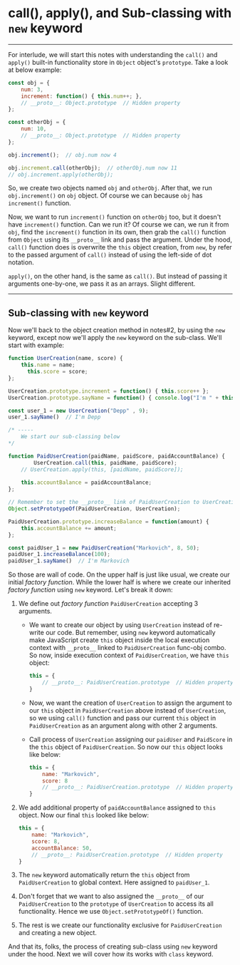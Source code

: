 # call(), apply(), and Sub-classing with `new` keyword

---

For interlude, we will start this notes with understanding the `call()` and `apply()` built-in functionality store in `Object` object's `prototype`. Take a look at below example:

```javascript
const obj = { 
  	num: 3, 
  	increment: function() { this.num++; },
  	// __proto__: Object.prototype  // Hidden property
};

const otherObj = {
  	num: 10,
  	// __proto__: Object.prototype  // Hidden property
};

obj.increment();  // obj.num now 4

obj.increment.call(otherObj);  // otherObj.num now 11
// obj.increment.apply(otherObj);
```

So, we create two objects named `obj` and `otherObj`. After that, we run `obj.increment()` on `obj` object. Of course we can because `obj` has `increment()` function.

Now, we want to run `increment()` function on `otherObj` too, but it doesn't have `increment()` function. Can we run it? Of course we can, we run it from `obj`, find the `increment()` function in its own, then grab the `call()` function from `Object` using its `__proto__` link and pass the argument. Under the hood, `call()` function does is overwrite the `this` object creation, from `new`, by refer to the passed argument of `call()` instead of using the left-side of dot notation.

`apply()`, on the other hand, is the same as `call()`. But instead of passing it arguments one-by-one, we pass it as an arrays. Slight different.



---

## Sub-classing with `new` keyword

Now we'll back to the object creation method in notes#2, by using the `new` keyword, except now we'll apply the `new` keyword on the sub-class. We'll start with example:

```javascript
function UserCreation(name, score) {
  	this.name = name;
	  this.score = score;
};

UserCreation.prototype.increment = function() { this.score++ };
UserCreation.prototype.sayName = function() { console.log("I'm " + this.name) };

const user_1 = new UserCreation("Depp" , 9);
user_1.sayName()  // I'm Depp

/* -----
	We start our sub-classing below 
*/ 

function PaidUserCreation(paidName, paidScore, paidAccountBalance) {
		UserCreation.call(this, paidName, paidScore);
  	// UserCreation.apply(this, [paidName, paidScore]);
  	
  	this.accountBalance = paidAccountBalance;
};

// Remember to set the __proto__ link of PaidUserCreation to UserCreation.prototype
Object.setPrototypeOf(PaidUserCreation, UserCreation);

PaidUserCreation.prototype.increaseBalance = function(amount) {
  	this.accountBalance += amount;
};

const paidUser_1 = new PaidUserCreation("Markovich", 8, 50);
paidUser_1.increaseBalance(100);
paidUser_1.sayName()  // I'm Markovich
```

So those are wall of code. On the upper half is just like usual, we create our initial *factory function*. While the lower half is where we create our inherited *factory function* using `new` keyword. Let's break it down:

1.  We define out *factory function* `PaidUserCreation` accepting 3 arguments.

    -   We want to create our object by using `UserCreation` instead of re-write our code. But remember, using `new` keyword automatically make JavaScript create `this` object inside the local execution context with `__proto__` linked to `PaidUserCreation` func-obj combo. So now, inside execution context of `PaidUserCreation`, we have `this` object:

        ```javascript
        this = {
          	// __proto__: PaidUserCreation.prototype  // Hidden property
        }
        ```

    -   Now, we want the creation of `UserCreation` to assign the argument to our `this` object in `PaidUserCreation` above instead of `UserCreation`, so we using `call()` function and pass our current `this` object in `PaidUserCreation` as an argument along with other 2 arguments.

    -   Call process of `UserCreation` assigning our `paidUser` and `PaidScore` in the `this` object of `PaidUserCreation`. So now our `this` object looks like below:

        ```javascript
        this = {
          	name: "Markovich",
          	score: 8
          	// __proto__: PaidUserCreation.prototype  // Hidden property
        }
        ```

2.  We add additional property of `paidAccountBalance` assigned to `this` object. Now our final `this` looked like below:

    ```javascript
    this = {
      	name: "Markovich",
      	score: 8,
      	accountBalance: 50,
      	// __proto__: PaidUserCreation.prototype  // Hidden property
    }
    ```

3.  The `new` keyword automatically return the `this` object from `PaidUserCreation` to global context. Here assigned to `paidUser_1`.

4.  Don't forget that we want to also assigned the `__proto__` of our `PaidUserCreation` to the `prototype` of `UserCreation` to access its all functionality. Hence we use `Object.setPrototypeOf()` function.

5.  The rest is we create our functionality exclusive for `PaidUserCreation` and creating a new object.

And that its, folks, the process of creating sub-class using `new` keyword under the hood.  Next we will cover how its works with `class` keyword.


